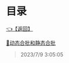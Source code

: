# 目录  


[👈【返回】](/--目录--/Unity笔记/--目录--Unity笔记)  


[📜动态合批和静态合批](/Unity笔记/Unity游戏优化/动态合批和静态合批)  







> 2023/7/9 3:05:05
